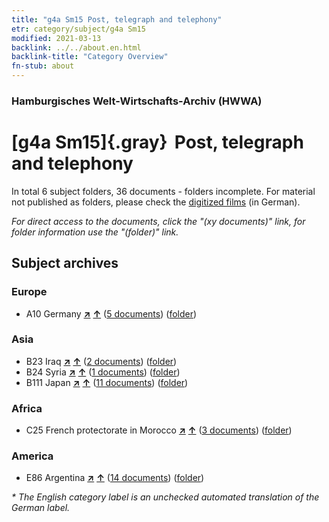 ```yaml
---
title: "g4a Sm15 Post, telegraph and telephony"
etr: category/subject/g4a Sm15
modified: 2021-03-13
backlink: ../../about.en.html
backlink-title: "Category Overview"
fn-stub: about
---
```


### Hamburgisches Welt-Wirtschafts-Archiv (HWWA)
# [g4a Sm15]{.gray}&#8201; Post, telegraph and telephony&#160; 





In total 6 subject folders, 36 documents - folders incomplete.
For material not published as folders, please check the [digitized films](/film/h1_sh) (in German).

_For direct access to the documents, click the "(xy documents)" link, for folder information use the "(folder)" link._

## Subject archives



### Europe

- A10 Germany [**&nearr;**](../../../geo/i/126128/about.en.html "Germany (all folders)") [**&uarr;**](../../../geo/about.en.html#A10 "Country category system") (<a href="https://pm20.zbw.eu/dfgview/sh/126128,144545" title="about: Germany : Post, telegraph and telephony" target="_blank">5 documents</a>) ([folder](http://purl.org/pressemappe20/folder/sh/126128,144545))

### Asia

- B23 Iraq [**&nearr;**](../../../geo/i/141113/about.en.html "Iraq (all folders)") [**&uarr;**](../../../geo/about.en.html#B23 "Country category system") (<a href="https://pm20.zbw.eu/dfgview/sh/141113,144545" title="about: Iraq : Post, telegraph and telephony" target="_blank">2 documents</a>) ([folder](http://purl.org/pressemappe20/folder/sh/141113,144545))
- B24 Syria [**&nearr;**](../../../geo/i/141114/about.en.html "Syria (all folders)") [**&uarr;**](../../../geo/about.en.html#B24 "Country category system") (<a href="https://pm20.zbw.eu/dfgview/sh/141114,144545" title="about: Syria : Post, telegraph and telephony" target="_blank">1 documents</a>) ([folder](http://purl.org/pressemappe20/folder/sh/141114,144545))
- B111 Japan [**&nearr;**](../../../geo/i/141272/about.en.html "Japan (all folders)") [**&uarr;**](../../../geo/about.en.html#B111 "Country category system") (<a href="https://pm20.zbw.eu/dfgview/sh/141272,144545" title="about: Japan : Post, telegraph and telephony" target="_blank">11 documents</a>) ([folder](http://purl.org/pressemappe20/folder/sh/141272,144545))

### Africa

- C25 French protectorate in Morocco [**&nearr;**](../../../geo/i/141358/about.en.html "French protectorate in Morocco (all folders)") [**&uarr;**](../../../geo/about.en.html#C25 "Country category system") (<a href="https://pm20.zbw.eu/dfgview/sh/141358,144545" title="about: French protectorate in Morocco : Post, telegraph and telephony" target="_blank">3 documents</a>) ([folder](http://purl.org/pressemappe20/folder/sh/141358,144545))

### America

- E86 Argentina [**&nearr;**](../../../geo/i/141692/about.en.html "Argentina (all folders)") [**&uarr;**](../../../geo/about.en.html#E86 "Country category system") (<a href="https://pm20.zbw.eu/dfgview/sh/141692,144545" title="about: Argentina : Post, telegraph and telephony" target="_blank">14 documents</a>) ([folder](http://purl.org/pressemappe20/folder/sh/141692,144545))


_* The English category label is an unchecked automated translation of the German label._

